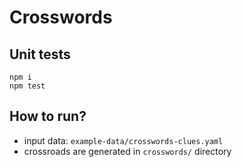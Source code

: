 # Crosswords

## Unit tests

```
npm i
npm test
```

## How to run?

* input data: `example-data/crosswords-clues.yaml`
* crossroads are generated in `crosswords/` directory
